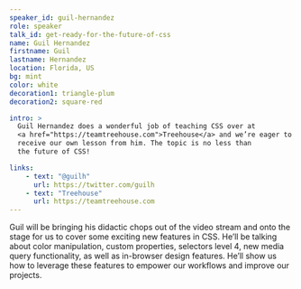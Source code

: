 ```yaml
---
speaker_id: guil-hernandez
role: speaker
talk_id: get-ready-for-the-future-of-css
name: Guil Hernandez
firstname: Guil
lastname: Hernandez
location: Florida, US
bg: mint
color: white
decoration1: triangle-plum
decoration2: square-red

intro: >
  Guil Hernandez does a wonderful job of teaching CSS over at
  <a href="https://teamtreehouse.com">Treehouse</a> and we’re eager to
  receive our own lesson from him. The topic is no less than
  the future of CSS!

links:
    - text: "@guilh"
      url: https://twitter.com/guilh
    - text: "Treehouse"
      url: https://teamtreehouse.com
---
```


<p>
Guil will be bringing his didactic chops out of the video stream and onto the stage for us to cover some exciting new features in CSS. He’ll be talking about color manipulation, custom properties, selectors level 4, new media query functionality, as well as in-browser design features. He’ll show us how to leverage these features to empower our workflows and improve our projects.
</p>

